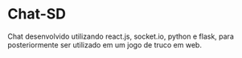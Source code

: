 # Chat-SD
Chat desenvolvido utilizando react.js, socket.io, python e flask, para posteriormente ser utilizado em um jogo de truco em web.
